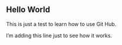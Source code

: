 ## Hello World

This is just a test to learn how to use Git Hub.

I’m adding this line just to see how it works.
